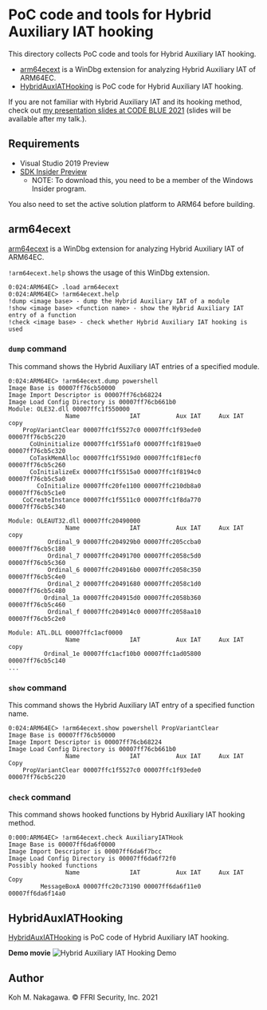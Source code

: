 # PoC code and tools for Hybrid Auxiliary IAT hooking

This directory collects PoC code and tools for Hybrid Auxiliary IAT hooking.

- [arm64ecext](#arm64ecext) is a WinDbg extension for analyzing Hybrid Auxiliary IAT of ARM64EC.
- [HybridAuxIATHooking](#HybridAuxIATHooking) is PoC code for Hybrid Auxiliary IAT hooking.

If you are not familiar with Hybrid Auxiliary IAT and its hooking method, check out [my presentation slides at CODE BLUE 2021]() (slides will be available after my talk.).

## Requirements

- Visual Studio 2019 Preview
- [SDK Insider Preview](https://www.microsoft.com/en-us/software-download/windowsinsiderpreviewSDK)
    - NOTE: To download this, you need to be a member of the Windows Insider program.

You also need to set the active solution platform to ARM64 before building.

## arm64ecext

[arm64ecext](./arm64ecext) is a WinDbg extension for analyzing Hybrid Auxiliary IAT of ARM64EC.

`!arm64ecext.help` shows the usage of this WinDbg extension.

```
0:024:ARM64EC> .load arm64ecext
0:024:ARM64EC> !arm64ecext.help
!dump <image base> - dump the Hybrid Auxiliary IAT of a module
!show <image base> <function name> - show the Hybrid Auxiliary IAT entry of a function
!check <image base> - check whether Hybrid Auxiliary IAT hooking is used
```

### `dump` command

This command shows the Hybrid Auxiliary IAT entries of a specified module.

```
0:024:ARM64EC> !arm64ecext.dump powershell
Image Base is 00007ff76cb50000
Image Import Descriptor is 00007ff76cb68224
Image Load Config Directory is 00007ff76cb661b0
Module: OLE32.dll 00007ffc1f550000
                Name              IAT          Aux IAT     Aux IAT copy
    PropVariantClear 00007ffc1f5527c0 00007ffc1f93ede0 00007ff76cb5c220
      CoUninitialize 00007ffc1f551af0 00007ffc1f819ae0 00007ff76cb5c320
      CoTaskMemAlloc 00007ffc1f5519d0 00007ffc1f81ecf0 00007ff76cb5c260
      CoInitializeEx 00007ffc1f5515a0 00007ffc1f8194c0 00007ff76cb5c5a0
        CoInitialize 00007ffc20fe1100 00007ffc210db8a0 00007ff76cb5c1e0
    CoCreateInstance 00007ffc1f5511c0 00007ffc1f8da770 00007ff76cb5c340

Module: OLEAUT32.dll 00007ffc20490000
                Name              IAT          Aux IAT     Aux IAT copy
           Ordinal_9 00007ffc204929b0 00007ffc205ccba0 00007ff76cb5c180
           Ordinal_7 00007ffc20491700 00007ffc2058c5d0 00007ff76cb5c360
           Ordinal_6 00007ffc204916b0 00007ffc2058c350 00007ff76cb5c4e0
           Ordinal_2 00007ffc20491680 00007ffc2058c1d0 00007ff76cb5c480
          Ordinal_1a 00007ffc204915d0 00007ffc2058b360 00007ff76cb5c460
           Ordinal_f 00007ffc204914c0 00007ffc2058aa10 00007ff76cb5c2e0

Module: ATL.DLL 00007ffc1acf0000
                Name              IAT          Aux IAT     Aux IAT copy
          Ordinal_1e 00007ffc1acf10b0 00007ffc1ad05800 00007ff76cb5c140
...
```

### `show` command

This command shows the Hybrid Auxiliary IAT entry of a specified function name.

```
0:024:ARM64EC> !arm64ecext.show powershell PropVariantClear
Image Base is 00007ff76cb50000
Image Import Descriptor is 00007ff76cb68224
Image Load Config Directory is 00007ff76cb661b0
                Name              IAT          Aux IAT     Aux IAT Copy
    PropVariantClear 00007ffc1f5527c0 00007ffc1f93ede0 00007ff76cb5c220
```

### `check` command

This command shows hooked functions by Hybrid Auxiliary IAT hooking method.

```
0:000:ARM64EC> !arm64ecext.check AuxiliaryIATHook
Image Base is 00007ff6da6f0000
Image Import Descriptor is 00007ff6da6f7bcc
Image Load Config Directory is 00007ff6da6f72f0
Possibly hooked functions
                Name              IAT          Aux IAT     Aux IAT Copy
         MessageBoxA 00007ffc20c73190 00007ff6da6f11e0 00007ff6da6f14a0
```

## HybridAuxIATHooking

[HybridAuxIATHooking](./HybridAuxIATHooking) is PoC code of Hybrid Auxiliary IAT hooking.

**Demo movie**
![Hybrid Auxiliary IAT Hooking Demo](./assets/HybridAuxIATHooking.gif)

## Author

Koh M. Nakagawa. &copy; FFRI Security, Inc. 2021
